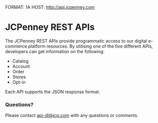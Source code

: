FORMAT: 1A
HOST: http://api.jcpenney.com


# JCPenney REST APIs

The JCPenney REST APIs provide programmatic access to our digital e-commerce platform resources. By utilising one of the five different APIs, developers can get information on the following:

* Catalog
* Account
* Order
* Stores
* Opt-in

Each API supports the JSON response format.

### Questions?
Please contact api-dl@jcp.com with any questions or comments.
